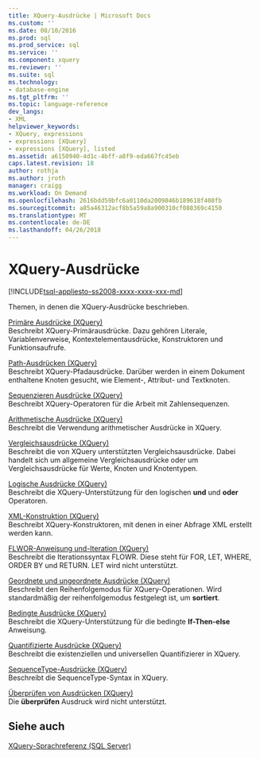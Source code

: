 ```yaml
---
title: XQuery-Ausdrücke | Microsoft Docs
ms.custom: ''
ms.date: 08/10/2016
ms.prod: sql
ms.prod_service: sql
ms.service: ''
ms.component: xquery
ms.reviewer: ''
ms.suite: sql
ms.technology:
- database-engine
ms.tgt_pltfrm: ''
ms.topic: language-reference
dev_langs:
- XML
helpviewer_keywords:
- XQuery, expressions
- expressions [XQuery]
- expressions [XQuery], listed
ms.assetid: a6150940-4d1c-4bff-a8f9-eda667fc45eb
caps.latest.revision: 18
author: rothja
ms.author: jroth
manager: craigg
ms.workload: On Demand
ms.openlocfilehash: 2616bdd59bfc6a0110da2009846b189618f408fb
ms.sourcegitcommit: a85a46312acf8b5a59a8a900310cf088369c4150
ms.translationtype: MT
ms.contentlocale: de-DE
ms.lasthandoff: 04/26/2018
---
```

# <a name="xquery-expressions"></a>XQuery-Ausdrücke
[!INCLUDE[tsql-appliesto-ss2008-xxxx-xxxx-xxx-md](../includes/tsql-appliesto-ss2008-xxxx-xxxx-xxx-md.md)]

  Themen, in denen die XQuery-Ausdrücke beschrieben.  
  

 [Primäre Ausdrücke &#40;XQuery&#41;](../xquery/primary-expressions-xquery.md)  
 Beschreibt XQuery-Primärausdrücke. Dazu gehören Literale, Variablenverweise, Kontextelementausdrücke, Konstruktoren und Funktionsaufrufe.  
  
 [Path-Ausdrücken &#40;XQuery&#41;](../xquery/path-expressions-xquery.md)  
 Beschreibt XQuery-Pfadausdrücke. Darüber werden in einem Dokument enthaltene Knoten gesucht, wie Element-, Attribut- und Textknoten.  
  
 [Sequenzieren Ausdrücke &#40;XQuery&#41;](../xquery/sequence-expressions-xquery.md)  
 Beschreibt XQuery-Operatoren für die Arbeit mit Zahlensequenzen.  
  
 [Arithmetische Ausdrücke &#40;XQuery&#41;](../xquery/arithmetic-expressions-xquery.md)  
 Beschreibt die Verwendung arithmetischer Ausdrücke in XQuery.  
  
 [Vergleichsausdrücke &#40;XQuery&#41;](../xquery/comparison-expressions-xquery.md)  
 Beschreibt die von XQuery unterstützten Vergleichsausdrücke. Dabei handelt sich um allgemeine Vergleichsausdrücke oder um Vergleichsausdrücke für Werte, Knoten und Knotentypen.  
  
 [Logische Ausdrücke &#40;XQuery&#41;](../xquery/logical-expressions-xquery.md)  
 Beschreibt die XQuery-Unterstützung für den logischen **und** und **oder** Operatoren.  
  
 [XML-Konstruktion &#40;XQuery&#41;](../xquery/xml-construction-xquery.md)  
 Beschreibt XQuery-Konstruktoren, mit denen in einer Abfrage XML erstellt werden kann.  
  
 [FLWOR-Anweisung und-Iteration &#40;XQuery&#41;](../xquery/flwor-statement-and-iteration-xquery.md)  
 Beschreibt die Iterationssyntax FLOWR. Diese steht für FOR, LET, WHERE, ORDER BY und RETURN. LET wird nicht unterstützt.  
  
 [Geordnete und ungeordnete Ausdrücke &#40;XQuery&#41;](../xquery/ordered-and-unordered-expressions-xquery.md)  
 Beschreibt den Reihenfolgemodus für XQuery-Operationen. Wird standardmäßig der reihenfolgemodus festgelegt ist, um **sortiert**.  
  
 [Bedingte Ausdrücke &#40;XQuery&#41;](../xquery/conditional-expressions-xquery.md)  
 Beschreibt die XQuery-Unterstützung für die bedingte **If-Then-else** Anweisung.  
  
 [Quantifizierte Ausdrücke &#40;XQuery&#41;](../xquery/quantified-expressions-xquery.md)  
 Beschreibt die existenziellen und universellen Quantifizierer in XQuery.  
  
 [SequenceType-Ausdrücke &#40;XQuery&#41;](../xquery/sequencetype-expressions-xquery.md)  
 Beschreibt die SequenceType-Syntax in XQuery.  
  
 [Überprüfen von Ausdrücken &#40;XQuery&#41;](../xquery/validate-expressions-xquery.md)  
 Die **überprüfen** Ausdruck wird nicht unterstützt.  
  
## <a name="see-also"></a>Siehe auch  
 [XQuery-Sprachreferenz &#40;SQL Server&#41;](../xquery/xquery-language-reference-sql-server.md)  
  
  
